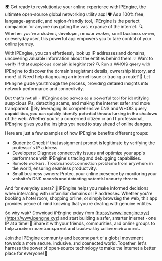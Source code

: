 🌍 Get ready to revolutionize your online experience with IPEngine, the ultimate open-source global networking utility app! 🛡️ As a 100% free, language-agnostic, and region-friendly tool, IPEngine is the perfect companion for anyone navigating the vast expanse of the internet. 🔍 Whether you're a student, developer, remote worker, small business owner, or everyday user, this powerful app empowers you to take control of your online journey.

With IPEngine, you can effortlessly look up IP addresses and domains, uncovering valuable information about the entities behind them. 💡 Want to verify if that suspicious domain is legitimate? 🔍 Run a WHOIS query with IPEngine to discover the domain's registrant details, ownership history, and more! 📊 Need help diagnosing an internet issue or tracing a route? 🔮 Let IPEngine guide you through the process, providing detailed insights into network performance and connectivity.

But that's not all - IPEngine also serves as a powerful tool for identifying suspicious IPs, detecting scams, and making the internet safer and more transparent. 🚀 By leveraging its comprehensive DNS and WHOIS query capabilities, you can quickly identify potential threats lurking in the shadows of the web. Whether you're a concerned citizen or an IT professional, IPEngine gives you the insights you need to stay ahead of online dangers.

Here are just a few examples of how IPEngine benefits different groups:

* Students: Check if that assignment prompt is legitimate by verifying the professor's IP address.
* Developers: Diagnose connectivity issues and optimize your app's performance with IPEngine's tracing and debugging capabilities.
* Remote workers: Troubleshoot connection problems from anywhere in the world, ensuring seamless productivity.
* Small business owners: Protect your online presence by monitoring your website's DNS records and detecting potential security threats.

And for everyday users? 🤔 IPEngine helps you make informed decisions when interacting with unfamiliar domains or IP addresses. Whether you're booking a hotel room, shopping online, or simply browsing the web, this app provides peace of mind knowing that you're dealing with genuine entities.

So why wait? Download IPEngine today from [https://www.ipengine.xyz](https://www.ipengine.xyz) and start building a safer, smarter internet - one IP at a time! 🚀 Share it with your friends, communities, and online groups to help create a more transparent and trustworthy online environment.

Join the IPEngine community and become part of a global movement towards a more secure, inclusive, and connected world. Together, let's harness the power of open-source technology to make the internet a better place for everyone! 🌟